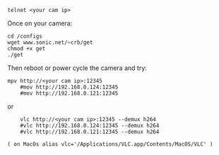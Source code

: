 
	telnet <your cam ip>
	
Once on your camera:

	cd /configs
	wget www.sonic.net/~crb/get
	chmod +x get
	./get

Then reboot or power cycle the camera and try:

	mpv http://<your cam ip>:12345
        #mov http://192.168.0.124:12345
        #mov http://192.168.0.121:12345

or

        vlc http://<your cam ip>:12345 --demux h264
        #vlc http://192.168.0.124:12345 --demux h264
        #vlc http://192.168.0.121:12345 --demux h264

	( on MacOs alias vlc='/Applications/VLC.app/Contents/MacOS/VLC' )


